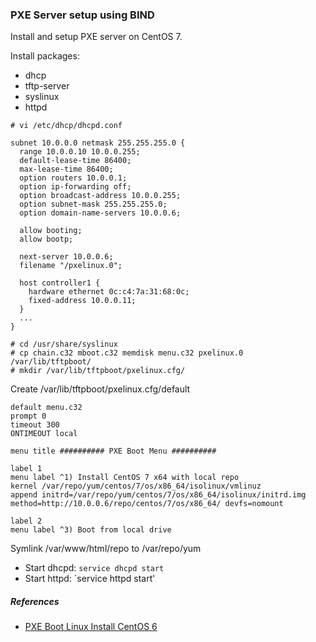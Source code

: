 
### PXE Server setup using BIND

Install and setup PXE server on CentOS 7. 

Install packages:
- dhcp
- tftp-server
- syslinux
- httpd

```
# vi /etc/dhcp/dhcpd.conf
```
```
subnet 10.0.0.0 netmask 255.255.255.0 {
  range 10.0.0.10 10.0.0.255;
  default-lease-time 86400;
  max-lease-time 86400;
  option routers 10.0.0.1;
  option ip-forwarding off;
  option broadcast-address 10.0.0.255;
  option subnet-mask 255.255.255.0;
  option domain-name-servers 10.0.0.6;

  allow booting;
  allow bootp;

  next-server 10.0.0.6;
  filename "/pxelinux.0";

  host controller1 {
    hardware ethernet 0c:c4:7a:31:68:0c;
    fixed-address 10.0.0.11;
  }
  ...
}
```

```
# cd /usr/share/syslinux
# cp chain.c32 mboot.c32 memdisk menu.c32 pxelinux.0 /var/lib/tftpboot/
# mkdir /var/lib/tftpboot/pxelinux.cfg/
```

Create /var/lib/tftpboot/pxelinux.cfg/default
```
default menu.c32
prompt 0
timeout 300
ONTIMEOUT local

menu title ########## PXE Boot Menu ##########

label 1
menu label ^1) Install CentOS 7 x64 with local repo
kernel /var/repo/yum/centos/7/os/x86_64/isolinux/vmlinuz
append initrd=/var/repo/yum/centos/7/os/x86_64/isolinux/initrd.img method=http://10.0.0.6/repo/centos/7/os/x86_64/ devfs=nomount

label 2
menu label ^3) Boot from local drive
```

Symlink /var/www/html/repo to /var/repo/yum

- Start dhcpd: `service dhcpd start`
- Start httpd: `service httpd start'



##### References
- [PXE Boot Linux Install CentOS 6](https://conradjonesit.wordpress.com/2013/07/10/pxe-boot-linux-install-centos-6-part-3-setting-the-hostname-ip/)
